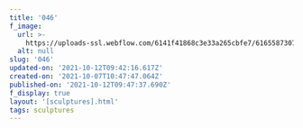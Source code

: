 ```yaml
---
title: '046'
f_image:
  url: >-
    https://uploads-ssl.webflow.com/6141f41868c3e33a265cbfe7/6165587307346ef7dc38bc6e_046.jpg
  alt: null
slug: '046'
updated-on: '2021-10-12T09:42:16.617Z'
created-on: '2021-10-07T10:47:47.064Z'
published-on: '2021-10-12T09:47:37.690Z'
f_display: true
layout: '[sculptures].html'
tags: sculptures
---
```




